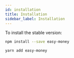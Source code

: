 ```yaml
---
id: installation
title: Installation
sidebar_label: Installation
---
```


To install the stable version:

```bash
npm install --save easy-money
```

```bash
yarn add easy-money
```
